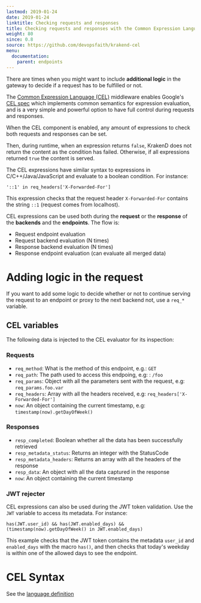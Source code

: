 ```yaml
---
lastmod: 2019-01-24
date: 2019-01-24
linktitle: Checking requests and responses
title: Checking requests and responses with the Common Expression Language (CEL)
weight: 80
since: 0.8
source: https://github.com/devopsfaith/krakend-cel
menu:
  documentation:
    parent: endpoints
---
```

There are times when you might want to include **additional logic** in the gateway
to decide if a request has to be fulfilled or not.

The [Common Expression Language (CEL)](https://github.com/devopsfaith/krakend-cel)
middleware enables Google's [CEL spec](https://github.com/google/cel-spec)
which implements common semantics for expression evaluation, and is a very
simple and powerful option to have full control during requests and responses.

When the CEL component is enabled, any amount of expressions to check both requests and responses can be set.

Then, during runtime, when an expression returns `false`, KrakenD does not return the content as the condition has failed. Otherwise, if all expressions returned `true` the content is served.

The CEL expressions have similar syntax to expressions in C/C++/Java/JavaScript and evaluate to a boolean condition. For instance:

    '::1' in req_headers['X-Forwarded-For']

This expression checks that the request header `X-Forwarded-For` contains the string `::1` (request comes from localhost).

CEL expressions can be used both during the **request** or the **response** of
the **backends** and the **endpoints**. The flow is:

- Request endpoint evaluation
- Request backend evaluation (N times)
- Response backend evaluation (N times)
- Response endpoint evaluation (can evaluate all merged data)

# Adding logic in the request
If you want to add some logic to decide whether or not to continue serving the request
to an endpoint or proxy to the next backend not, use a `req_*` variable.

## CEL variables
The following data is injected to the CEL evaluator for its inspection:

### Requests
- `req_method`: What is the method of this endpoint, e.g.: `GET`
- `req_path`: The path used to access this endpoing, e.g: : `/foo`
- `req_params`: Object with all the parameters sent with the request, e.g:
  `req_params.foo.var`
- `req_headers`: Array with all the headers received, e.g: `req_headers['X-Forwarded-For']`
- `now`: An object containing the current timestamp, e.g:
  `timestamp(now).getDayOfWeek()`

### Responses
- `resp_completed`: Boolean whether all the data has been successfully
  retrieved
- `resp_metadata_status`: Returns an integer with the StatusCode
- `resp_metadata_headers`: Returns an array with all the headers of the response
- `resp_data`: An object with all the data captured in the response
- `now`: An object containing the current timestamp

### JWT rejecter
CEL expressions can also be used during the JWT token validation. Use the `JWT`
variable to access its metadata. For instance:


    has(JWT.user_id) && has(JWT.enabled_days) && (timestamp(now).getDayOfWeek() in JWT.enabled_days)

This example checks that the JWT token contains the metadata `user_id` and
`enabled_days` with the macro `has()`, and then checks that today's weekday  is
within one of the allowed days to see the endpoint.

# CEL Syntax
See the [language definition](https://github.com/google/cel-spec/blob/master/doc/langdef.md)
